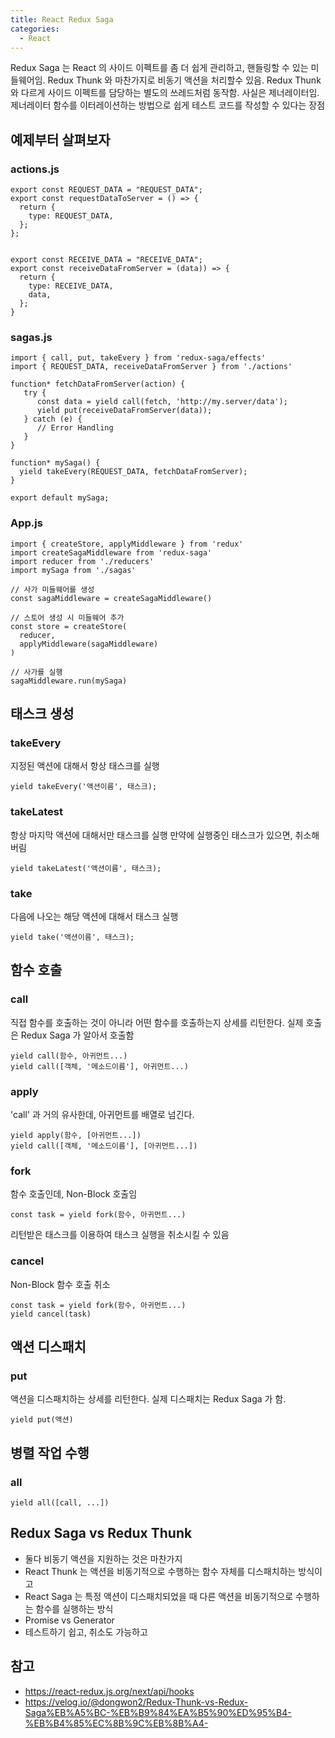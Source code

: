 ```yaml
---
title: React Redux Saga
categories: 
  - React
---
```


Redux Saga 는 React 의 사이드 이펙트를 좀 더 쉽게 관리하고, 핸들링할 수 있는 미들웨어임.
Redux Thunk 와 마찬가지로 비동기 액션을 처리할수 있음.
Redux Thunk 와 다르게 사이드 이펙트를 담당하는 별도의 쓰레드처럼 동작함. 사실은 제너레이터임.
제너레이터 함수를 이터레이션하는 방법으로 쉽게 테스트 코드를 작성할 수 있다는 장점

예제부터 살펴보자
---
### actions.js
```
export const REQUEST_DATA = "REQUEST_DATA";
export const requestDataToServer = () => {
  return {
    type: REQUEST_DATA,
  };
};


export const RECEIVE_DATA = "RECEIVE_DATA";
export const receiveDataFromServer = (data)) => {
  return {
    type: RECEIVE_DATA,
    data,
  };
}
```

### sagas.js
```
import { call, put, takeEvery } from 'redux-saga/effects'
import { REQUEST_DATA, receiveDataFromServer } from './actions'

function* fetchDataFromServer(action) {
   try {
      const data = yield call(fetch, 'http://my.server/data');
      yield put(receiveDataFromServer(data));
   } catch (e) {
      // Error Handling
   }
}

function* mySaga() {
  yield takeEvery(REQUEST_DATA, fetchDataFromServer);
}

export default mySaga;
```

### App.js
```
import { createStore, applyMiddleware } from 'redux'
import createSagaMiddleware from 'redux-saga'
import reducer from './reducers'
import mySaga from './sagas'

// 사가 미들웨어를 생성
const sagaMiddleware = createSagaMiddleware()

// 스토어 생성 시 미들웨어 추가
const store = createStore(
  reducer,
  applyMiddleware(sagaMiddleware)
)

// 사가를 실행
sagaMiddleware.run(mySaga)
```

태스크 생성
---

### takeEvery
지정된 액션에 대해서 항상 태스크를 실행
```
yield takeEvery('액션이름', 태스크);
```

### takeLatest
항상 마지막 액션에 대해서만 태스크를 실행
만약에 실행중인 태스크가 있으면, 취소해버림
```
yield takeLatest('액션이름', 태스크);
```

### take
다음에 나오는 해당 액션에 대해서 태스크 실행
```
yield take('액션이름', 태스크);
```


함수 호출
---
### call
직접 함수를 호출하는 것이 아니라 어떤 함수를 호출하는지 상세를 리턴한다.
실제 호출은 Redux Saga 가 알아서 호출함
```
yield call(함수, 아귀먼트...)
yield call([객체, '메소드이름'], 아귀먼트...)
```

### apply
'call' 과 거의 유사한데, 아귀먼트를 배열로 넘긴다.
```
yield apply(함수, [아귀먼트...])
yield call([객체, '메소드이름'], [아귀먼트...])
```

### fork
함수 호출인데, Non-Block 호출임
```
const task = yield fork(함수, 아귀먼트...)
```
리턴받은 태스크를 이용하여 태스크 실행을 취소시킬 수 있음

### cancel
Non-Block 함수 호출 취소
```
const task = yield fork(함수, 아귀먼트...)
yield cancel(task)
```


액션 디스패치
---
### put
액션을 디스패치하는 상세를 리턴한다.
실제 디스패치는 Redux Saga 가 함.
```
yield put(액션)
```

병렬 작업 수행
---
### all
```
yield all([call, ...])
```

Redux Saga vs Redux Thunk
---
* 둘다 비동기 액션을 지원하는 것은 마찬가지
* React Thunk 는 액션을 비동기적으로 수행하는 함수 자체를 디스패치하는 방식이고
* React Saga 는 특정 액션이 디스패치되었을 때 다른 액션을 비동기적으로 수행하는 함수를 실행하는 방식
* Promise vs Generator
* 테스트하기 쉽고, 취소도 가능하고


참고
---
* <https://react-redux.js.org/next/api/hooks>
* <https://velog.io/@dongwon2/Redux-Thunk-vs-Redux-Saga%EB%A5%BC-%EB%B9%84%EA%B5%90%ED%95%B4-%EB%B4%85%EC%8B%9C%EB%8B%A4->
